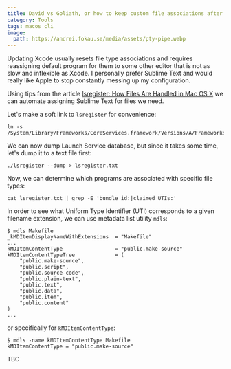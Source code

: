 ```yaml
---
title: David vs Goliath, or how to keep custom file associations after each Xcode update
category: Tools
tags: macos cli
image:
  path: https://andrei.fokau.se/media/assets/pty-pipe.webp
---
```


Updating Xcode usually resets file type associations and requires reassigning default 
program for them to some other editor that is not as slow and inflexible as Xcode. 
I personally prefer Sublime Text and would really like Apple to stop constantly messing 
up my configuration.

Using tips from the article [lsregister: How Files Are Handled in Mac OS X](https://krypted.com/mac-security/lsregister-associating-file-types-in-mac-os-x/) we can automate assigning 
Sublime Text for files we need.

Let's make a soft link to `lsregister` for convenience:

```shell
ln -s /System/Library/Frameworks/CoreServices.framework/Versions/A/Frameworks/LaunchServices.framework/Versions/A/Support/lsregister
```

We can now dump Launch Service database, but since it takes some time, let's dump it to a text file first:

```shell
./lsregister --dump > lsregister.txt  
```

Now, we can determine which programs are associated with specific file types: 

```shell
cat lsregister.txt | grep -E 'bundle id:|claimed UTIs:'
```

In order to see what Uniform Type Identifier (UTI) corresponds to a given filename extension, 
we can use metadata list utility `mdls`:

```shell
$ mdls Makefile
_kMDItemDisplayNameWithExtensions  = "Makefile"
...
kMDItemContentType                 = "public.make-source"
kMDItemContentTypeTree             = (
    "public.make-source",
    "public.script",
    "public.source-code",
    "public.plain-text",
    "public.text",
    "public.data",
    "public.item",
    "public.content"
)
...
```

or specifically for `kMDItemContentType`:

```shell
$ mdls -name kMDItemContentType Makefile
kMDItemContentType = "public.make-source"
```

TBC
